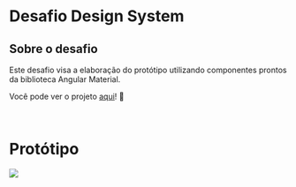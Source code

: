# **Desafio Design System**

## **Sobre o desafio**
Este desafio visa a elaboração do protótipo utilizando componentes prontos da biblioteca Angular Material. 
<br />

Você pode ver o projeto [aqui](https://github.com/amandakehl/angular-material-landing-page)! 🤩

<br />

# Protótipo 
<img src="https://user-images.githubusercontent.com/73315527/162225120-b325db9e-ed1d-4997-b1cb-68afa2f53413.png">

